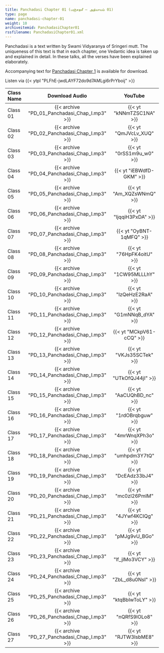 ```yaml
---
title: Panchadasi Chapter 01 (பஞ்சதசீ – அத்யாயம் 01)
type: page
name: panchadasi-chapter-01
weight: 10
archiveitemid: PanchadasiChapter01
rssfilename: PanchadasiChapter01.xml
---
```


Panchadasi is a text written by Swami Vidyaranya of Sringeri mutt. The uniqueness of this text is that in each chapter, one Vedantic idea is taken up and explained in detail. In these talks, all the verses have been explained elaborately.

Accompanying text for [Panchadasi Chapter 1](https://archive.org/download/Panchadasi/Panchadasi_Chapter_01.pdf) is available for download.

Listen via {{< ytpl "PLFhE-jwdLAYF72do9d7AMLgi6rPrYboij" >}}

Class Name | Download Audio | YouTube
:---|:---:|:---:
Class 01 | {{< archive "PD_01_Panchadasi_Chap_I.mp3" >}} | {{< yt "kNNmTZSC1NA" >}}
Class 02 | {{< archive "PD_02_Panchadasi_Chap_I.mp3" >}} | {{< yt "QmJVcLv_XUQ" >}}
Class 03 | {{< archive "PD_03_Panchadasi_Chap_I.mp3" >}} | {{< yt "0rSS1m9u_w0" >}}
Class 04 | {{< archive "PD_04_Panchadasi_Chap_I.mp3" >}} | {{< yt "iEBWdfD-GKM" >}}
Class 05 | {{< archive "PD_05_Panchadasi_Chap_I.mp3" >}} | {{< yt "Am_XQZsWNmQ" >}}
Class 06 | {{< archive "PD_06_Panchadasi_Chap_I.mp3" >}} | {{< yt "IjqqiH3PxDA" >}}
Class 07 | {{< archive "PD_07_Panchadasi_Chap_I.mp3" >}} | {{< yt "OyBNT-1qMFQ" >}}
Class 08 | {{< archive "PD_08_Panchadasi_Chap_I.mp3" >}} | {{< yt "76HpFK4oitU" >}}
Class 09 | {{< archive "PD_09_Panchadasi_Chap_I.mp3" >}} | {{< yt "1CW95MLLLhY" >}}
Class 10 | {{< archive "PD_10_Panchadasi_Chap_I.mp3" >}} | {{< yt "IzQeHzE2RaA" >}}
Class 11 | {{< archive "PD_11_Panchadasi_Chap_I.mp3" >}} | {{< yt "G1mNNqB_dYA" >}}
Class 12 | {{< archive "PD_12_Panchadasi_Chap_I.mp3" >}} | {{< yt "MCkpV61-cCQ" >}}
Class 13 | {{< archive "PD_13_Panchadasi_Chap_I.mp3" >}} | {{< yt "VKJs35SCTek" >}}
Class 14 | {{< archive "PD_14_Panchadasi_Chap_I.mp3" >}} | {{< yt "UTkOfQJ44jI" >}}
Class 15 | {{< archive "PD_15_Panchadasi_Chap_I.mp3" >}} | {{< yt "AaCUQhBD_nc" >}}
Class 16 | {{< archive "PD_16_Panchadasi_Chap_I.mp3" >}} | {{< yt "1rdOBrqbguw" >}}
Class 17 | {{< archive "PD_17_Panchadasi_Chap_I.mp3" >}} | {{< yt "4mrWnqXPh3o" >}}
Class 18 | {{< archive "PD_18_Panchadasi_Chap_I.mp3" >}} | {{< yt "umhpdm3Y7tQ" >}}
Class 19 | {{< archive "PD_19_Panchadasi_Chap_I.mp3" >}} | {{< yt "DcEAdz33bJ4" >}}
Class 20 | {{< archive "PD_20_Panchadasi_Chap_I.mp3" >}} | {{< yt "mc0zI26PmIM" >}}
Class 21 | {{< archive "PD_21_Panchadasi_Chap_I.mp3" >}} | {{< yt "4JYwf4KCIQg" >}}
Class 22 | {{< archive "PD_22_Panchadasi_Chap_I.mp3" >}} | {{< yt "pMJg9vU_BGo" >}}
Class 23 | {{< archive "PD_23_Panchadasi_Chap_I.mp3" >}} | {{< yt "lf_jlMo3VCY" >}}
Class 24 | {{< archive "PD_24_Panchadasi_Chap_I.mp3" >}} | {{< yt "ZbL_d8u0NsI" >}}
Class 25 | {{< archive "PD_25_Panchadasi_Chap_I.mp3" >}} | {{< yt "ktqBbIwToLY" >}}
Class 26 | {{< archive "PD_26_Panchadasi_Chap_I.mp3" >}} | {{< yt "nQRfS9lOLo8" >}}
Class 27 | {{< archive "PD_27_Panchadasi_Chap_I.mp3" >}} | {{< yt "RJTW3IsbME8" >}}
